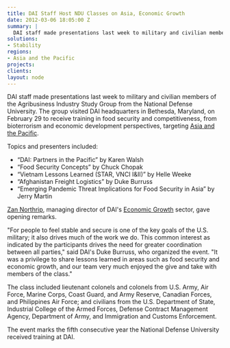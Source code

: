 ```yaml
---
title: DAI Staff Host NDU Classes on Asia, Economic Growth
date: 2012-03-06 18:05:00 Z
summary: |
  DAI staff made presentations last week to military and civilian members of the Agribusiness Industry Study Group from the National Defense University. The group visited DAI headquarters in Bethesda, Maryland, on February 29 to receive training in food security and competitiveness, from bioterrorism and economic development perspectives, targeting Asia and the Pacific.
solutions:
- Stability
regions:
- Asia and the Pacific
projects:
clients:
layout: node
---
```

DAI staff made presentations last week to military and civilian members of the Agribusiness Industry Study Group from the National Defense University. The group visited DAI headquarters in Bethesda, Maryland, on February 29 to receive training in food security and competitiveness, from bioterrorism and economic development perspectives, targeting [Asia and the Pacific][1].

Topics and presenters included:

* “DAI: Partners in the Pacific” by Karen Walsh
* “Food Security Concepts” by Chuck Chopak
* “Vietnam Lessons Learned (STAR, VNCI I&II)” by Helle Weeke
* “Afghanistan Freight Logistics” by Duke Burruss
* “Emerging Pandemic Threat Implications for Food Security in Asia” by Jerry Martin

[Zan Northrip][2], managing director of DAI's [Economic Growth][3] sector, gave opening remarks.

"For people to feel stable and secure is one of the key goals of the U.S. military; it also drives much of the work we do. This common interest as indicated by the participants drives the need for greater coordination between all parties," said DAI's Duke Burruss, who organized the event. "It was a privilege to share lessons learned in areas such as food security and economic growth, and our team very much enjoyed the give and take with members of the class."

The class included lieutenant colonels and colonels from U.S. Army, Air Force, Marine Corps, Coast Guard, and Army Reserve, Canadian Forces, and Philippines Air Force; and civilians from the U.S. Department of State, Industrial College of the Armed Forces, Defense Contract Management Agency, Department of Army, and Immigration and Customs Enforcement.

The event marks the fifth consecutive year the National Defense University received training at DAI.

[1]: /our-work/regions/asia-and-pacific
[2]: /who-we-are/leadership/zan-northrip
[3]: /our-work/solutions/economic-growth

